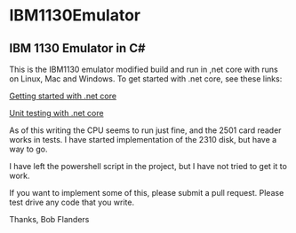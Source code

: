 IBM1130Emulator
===============

## IBM 1130 Emulator in C#

This is the IBM1130 emulator modified build and run in ,net core with runs on
Linux, Mac and Windows. To get started with .net core, see these links:

[Getting started with .net core](https://www.microsoft.com/net/core)

[Unit testing with .net core](https://docs.microsoft.com/en-us/dotnet/articles/core/testing/unit-testing-with-dotnet-test)

As of this writing the CPU seems to run just fine, and the 2501 card reader works in tests. I have started implementation
of the 2310 disk, but have a way to go.

I have left the powershell script in the project, but I have not tried to get it to work.

If you want to implement some of this, please submit a pull request. Please test drive any code that you write.

Thanks,
Bob Flanders
